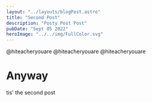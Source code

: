 ```yaml
---
layout: "../layouts/blogPost.astro"
title: "Second Post"
description: "Posty Post Post"
pubDate: "Sept 05 2022"
heroImage: "../../img/FullColor.svg"
---
```


@hiteacheryouare
@hiteacheryouare
@hiteacheryouare

# Anyway
tis' the second post